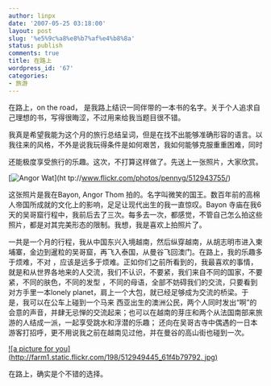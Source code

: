 ```yaml
---
author: linpx
date: '2007-05-25 03:18:00'
layout: post
slug: '%e5%9c%a8%e8%b7%af%e4%b8%8a'
status: publish
comments: true
title: 在路上
wordpress_id: '67'
categories:
- 旅游
---
```


在路上，on the road， 是我路上结识一同伴带的一本书的名字。关于个人追求自己理想的书，写得很晦涩，不过用来给我当题目很不错。

  
我真是希望我能为这个月的旅行总结呈词，但是在找不出能够准确形容的语言。以我往来的风格，不外是说我玩得条件是如何艰苦，我如何能够克服重重困难，同时

  
  
  
  
  
  
  
  
  
  
  
  
  
  
  
  
  
  
  
  
  
  
  
  
  
  
  
  
  
  
  
  
  
  
  
  
  
  
  
  
  
  
  
  
  
  
  
  
  
  
  
  
  
  
  
  
  
  
  
  
  
  
  
还能极度享受旅行的乐趣。这次，不打算这样做了。先送上一张照片，大家欣赏。

  
[![Angor Wat](http://farm1.static.flickr.com/211/512943755_672c1fa1de.jpg)](ht
tp://www.flickr.com/photos/pennyg/512943755/)

  
这张照片是我在Bayon, Angor Thom 拍的。名字叫微笑的国王。数百年前的高棉人帝国所成就的文化上的影响，足足让现代出生的我一直惊叹。Bayon
寺庙在我6天的吴哥窟行程中，我前后去了三次。每多去一次，都感觉，不管自己怎么拍这些照片，都是对其完美形态的限制。我想，我是喜欢上拍照片了。

  
一共是一个月的行程，我从中国东兴入境越南，然后纵穿越南，从胡志明市进入柬埔寨，金边到暹粒的吴哥窟，再飞入泰国，从曼谷飞回澳门。在路上，我的乐趣多于烦难，不对
，应该是远多于烦难。正如你们之前所看到的，我最喜欢的事情，就是和从世界各地来的人交流，我们不认识，不要紧，我们来自不同的国家，不要紧，不同的肤色，不同的发型
，不同的母语，全部不妨碍我们的交流，只要看到对方手里一本lonely planet，肩上一个大包，就已经足够成为交流的桥梁。于是，我可以在公车上碰到一个马来
西亚出生的澳洲公民，两个人同时发出“啊”的会意的声音，并肆无忌惮的交流起来；也可以在越南的芽庄和两个从法国南部来旅游的人结成一派，一起享受跳水和浮潜的乐趣；
还向在吴哥古寺中偶遇的一日本游客打招呼，更不用说我之前在越南见过他，并在曼谷的高山街也碰到一次。

  
[![a picture for you](http://farm1.static.flickr.com/198/512949445_61f4b79792.
jpg)](http://www.flickr.com/photos/pennyg/512949445/)

  
在路上，确实是个不错的选择。

